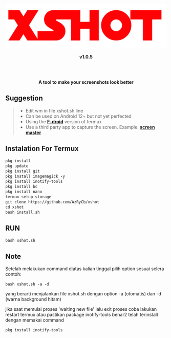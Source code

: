 <div align="center">
  <img src="/assets/banner.png">
  <p><b>v1.0.5</b></p>
  <br><br>
  <P><b>A tool to make your screenshots look better</b></p>
</div>

## Suggestion
> - Edit wm in file xshot.sh line 
> - Can be used on Android 12+ but not yet perfected
> - Using the [**F-droid**](https://f-droid.org/en/packages/com.termux/) version of termux
> - Use a third party app to capture the screen. Example: [**screen master**](https://play.google.com/store/apps/details?id=pro.capture.screenshot)

## Instalation For Termux
```
pkg install
pkg update
pkg install git
pkg install imagemagick -y
pkg install inotify-tools
pkg install bc
pkg install nano 
termux-setup-storage
git clone https://github.com/AzRyCb/xshot
cd xshot
bash install.sh
```

## RUN
```
bash xshot.sh
```
## Note
Setelah melakukan command diatas kalian tinggal pilih option sesuai selera contoh:
```
bash xshot.sh -a -d
```
yang berarti menjalankan file xshot.sh dengan option -a (otomatis)  dan -d (warna background hitam) 

jika saat memulai proses 'waiting new file' lalu exit proses coba lakukan restart termux atau pastikan package inotify-tools benar2 telah terinstall
dengan memakai command
```
pkg install inotify-tools
```
